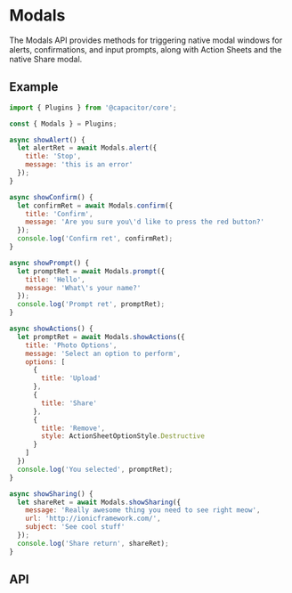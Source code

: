 # Modals

The Modals API provides methods for triggering native modal windows for alerts, confirmations, and input prompts, along
with Action Sheets and the native Share modal.

## Example

```javascript
import { Plugins } from '@capacitor/core';

const { Modals } = Plugins;

async showAlert() {
  let alertRet = await Modals.alert({
    title: 'Stop',
    message: 'this is an error'
  });
}

async showConfirm() {
  let confirmRet = await Modals.confirm({
    title: 'Confirm',
    message: 'Are you sure you\'d like to press the red button?'
  });
  console.log('Confirm ret', confirmRet);
}

async showPrompt() {
  let promptRet = await Modals.prompt({
    title: 'Hello',
    message: 'What\'s your name?'
  });
  console.log('Prompt ret', promptRet);
}

async showActions() {
  let promptRet = await Modals.showActions({
    title: 'Photo Options',
    message: 'Select an option to perform',
    options: [
      {
        title: 'Upload'
      },
      {
        title: 'Share'
      },
      {
        title: 'Remove',
        style: ActionSheetOptionStyle.Destructive
      }
    ]
  })
  console.log('You selected', promptRet);
}

async showSharing() {
  let shareRet = await Modals.showSharing({
    message: 'Really awesome thing you need to see right meow',
    url: 'http://ionicframework.com/',
    subject: 'See cool stuff'
  });
  console.log('Share return', shareRet);
}
```

## API

<plugin-api name="modals"></plugin-api>